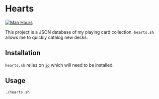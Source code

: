 # Hearts
[![Man Hours](https://img.shields.io/endpoint?url=https%3A%2F%2Fmh.jessemillar.com%2Fhours%3Frepo%3Dhttps%3A%2F%2Fgithub.com%2Fjessemillar%2Fhearts.git)](https://jessemillar.com/r/man-hours)

This project is a JSON database of my playing card collection. `hearts.sh` allows me to quickly catalog new decks.

## Installation
`hearts.sh` relies on [`jq`](https://stedolan.github.io/jq/) which will need to be installed.

## Usage
```
./hearts.sh
```
